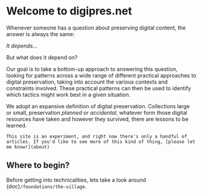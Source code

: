 # Welcome to digipres.net

Whenever someone has a question about preserving digital content, the answer is always the same: 

_It depends..._

But what does it depend on?

Our goal is to take a bottom-up approach to answering this question, looking for patterns across a wide range of different practical approaches to digital preservation, taking into account the various contexts and constraints involved.  These practical patterns can then be used to identify which tactics might work best in a given situation. 

We adopt an expansive definition of digital preservation.  Collections large or small, preservation _planned or accidental_, whatever form those digital resources have taken and however they survived, there are lessons to be learned.

```{warning}
This site is an experiment, and right now there's only a handful of articles. If you'd like to see more of this kind of thing, [please let me know!](about)
```

## Where to begin?

Before getting into technicalities, lets take a look around {doc}`/foundations/the-village`.
